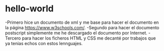 # hello-world
-Primero hice un documento de xml y me base para hacer el documento en la página https://www.w3schools.com/.
-Segundo para hacer el documento postscript simplemente me he descargado el documento por Internet.
-Tercero para hacer los ficheros HTML y CSS me decanté por trabajos que ya tenias echos con estos lennguajes.
